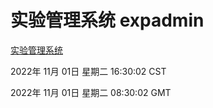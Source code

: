 # 实验管理系统 expadmin
[实验管理系统](http://59.174.11.182:56808/expadmin-782313d2-e1b1-4ea7-932e-3a55e6a1a4d0/)

2022年 11月 01日 星期二 16:30:02 CST

2022年 11月 01日 星期二 08:30:02 GMT
